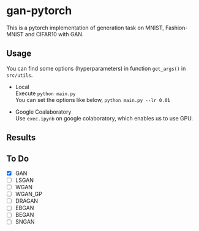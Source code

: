 # gan-pytorch
This is a pytorch implementation of generation task on MNIST, Fashion-MNIST and CIFAR10 with GAN.  

## Usage
You can find some options (hyperparameters) in function `get_args()` in `src/utils`.

- Local  
Execute
`python main.py`  
You can set the options like below, 
`python main.py --lr 0.01`

- Google Coalaboratory  
Use `exec.ipynb` on google colaboratory, which enables us to use GPU.

## Results

## To Do
- [x] GAN  
- [ ] LSGAN
- [ ] WGAN
- [ ] WGAN_GP
- [ ] DRAGAN
- [ ] EBGAN
- [ ] BEGAN
- [ ] SNGAN
